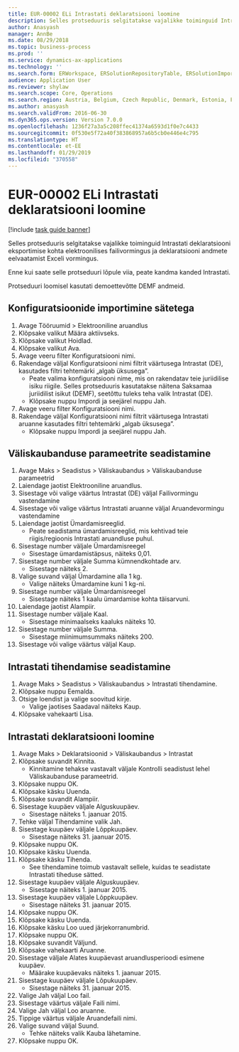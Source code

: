 ```yaml
---
title: EUR-00002 ELi Intrastati deklaratsiooni loomine
description: Selles protseduuris selgitatakse vajalikke toiminguid Intrastati deklaratsiooni eksportimise kohta elektroonilises failivormingus ja deklaratsiooni andmete eelvaatamist Exceli vormingus.
author: Anasyash
manager: AnnBe
ms.date: 08/29/2018
ms.topic: business-process
ms.prod: ''
ms.service: dynamics-ax-applications
ms.technology: ''
ms.search.form: ERWorkspace, ERSolutionRepositoryTable, ERSolutionImport, IntrastatParameters, IntrastatCommodityLookup, IntrastatCompressParameters, Intrastat, SysQueryForm
audience: Application User
ms.reviewer: shylaw
ms.search.scope: Core, Operations
ms.search.region: Austria, Belgium, Czech Republic, Denmark, Estonia, Finland, France, Germany, Hungary, Ireland, Italy, Latvia, Lithuania, Netherlands, Poland, Spain, Sweden, United Kingdom
ms.author: anasyash
ms.search.validFrom: 2016-06-30
ms.dyn365.ops.version: Version 7.0.0
ms.openlocfilehash: 1236f27a3a5c208ffec41374a6593d1f0e7c4433
ms.sourcegitcommit: 0f530e5f72a40f383868957a6b5cb0e446e4c795
ms.translationtype: HT
ms.contentlocale: et-EE
ms.lasthandoff: 01/29/2019
ms.locfileid: "370558"
---
```

# <a name="eur-00002-generate-an-eu-intrastat-declaration"></a>EUR-00002 ELi Intrastati deklaratsiooni loomine

[!include [task guide banner](../../includes/task-guide-banner.md)]

Selles protseduuris selgitatakse vajalikke toiminguid Intrastati deklaratsiooni eksportimise kohta elektroonilises failivormingus ja deklaratsiooni andmete eelvaatamist Exceli vormingus. 

Enne kui saate selle protseduuri lõpule viia, peate kandma kanded Intrastati. 

Protseduuri loomisel kasutati demoettevõtte DEMF andmeid.


## <a name="import-configurations-with-settings"></a>Konfiguratsioonide importimine sätetega
1. Avage Tööruumid > Elektrooniline aruandlus
2. Klõpsake valikut Määra aktiivseks.
3. Klõpsake valikut Hoidlad.
4. Klõpsake valikut Ava.
5. Avage veeru filter Konfiguratsiooni nimi.
6. Rakendage väljal Konfiguratsiooni nimi filtrit väärtusega Intrastat (DE), kasutades filtri tehtemärki „algab üksusega”.
    * Peate valima konfiguratsiooni nime, mis on rakendatav teie juriidilise isiku riigile. Selles protseduuris kasutatakse näitena Saksamaa juriidilist isikut (DEMF), seetõttu tuleks teha valik Intrastat (DE).  
    * Klõpsake nuppu Impordi ja seejärel nuppu Jah.  
7. Avage veeru filter Konfiguratsiooni nimi.
8. Rakendage väljal Konfiguratsiooni nimi filtrit väärtusega Intrastati aruanne kasutades filtri tehtemärki „algab üksusega”.
    * Klõpsake nuppu Impordi ja seejärel nuppu Jah.  

## <a name="set-up-foreign-trade-parameters"></a>Väliskaubanduse parameetrite seadistamine
1. Avage Maks > Seadistus > Väliskaubandus > Väliskaubanduse parameetrid
2. Laiendage jaotist Elektrooniline aruandlus.
3. Sisestage või valige väärtus Intrastat (DE) väljal Failivormingu vastendamine
4. Sisestage või valige väärtus Intrastati aruanne väljal Aruandevormingu vastendamine
5. Laiendage jaotist Ümardamisreeglid.
    * Peate seadistama ümardamisreeglid, mis kehtivad teie riigis/regioonis Intrastati aruandluse puhul.  
6. Sisestage number väljale Ümardamisreegel
    * Sisestage ümardamistäpsus, näiteks 0,01.  
7. Sisestage number väljale Summa kümnendkohtade arv.
    * Sisestage näiteks 2.  
8. Valige suvand väljal Ümardamine alla 1 kg.
    * Valige näiteks Ümardamine kuni 1 kg-ni.  
9. Sisestage number väljale Ümardamisreegel
    * Sisestage näiteks 1 kaalu ümardamise kohta täisarvuni.  
10. Laiendage jaotist Alampiir.
11. Sisestage number väljale Kaal.
    * Sisestage minimaalseks kaaluks näiteks 10.  
12. Sisestage number väljale Summa.
    * Sisestage miinimumsummaks näiteks 200.  
13. Sisestage või valige väärtus väljal Kaup.

## <a name="set-up-compression-of-intrastat"></a>Intrastati tihendamise seadistamine
1. Avage Maks > Seadistus > Väliskaubandus > Intrastati tihendamine.
2. Klõpsake nuppu Eemalda.
3. Otsige loendist ja valige soovitud kirje.
    * Valige jaotises Saadaval näiteks Kaup.  
4. Klõpsake vahekaarti Lisa.

## <a name="generate-intrastat-declaration"></a>Intrastati deklaratsiooni loomine
1. Avage Maks > Deklaratsioonid > Väliskaubandus > Intrastat
2. Klõpsake suvandit Kinnita.
    * Kinnitamine tehakse vastavalt väljale Kontrolli seadistust lehel Väliskaubanduse parameetrid.  
3. Klõpsake nuppu OK.
4. Klõpsake käsku Uuenda.
5. Klõpsake suvandit Alampiir.
6. Sisestage kuupäev väljale Alguskuupäev.
    * Sisestage näiteks 1. jaanuar 2015.  
7. Tehke väljal Tihendamine valik Jah.
8. Sisestage kuupäev väljale Lõppkuupäev.
    * Sisestage näiteks 31. jaanuar 2015.  
9. Klõpsake nuppu OK.
10. Klõpsake käsku Uuenda.
11. Klõpsake käsku Tihenda.
    * See tihendamine toimub vastavalt sellele, kuidas te seadistate Intrastati tiheduse sätted.  
12. Sisestage kuupäev väljale Alguskuupäev.
    * Sisestage näiteks 1. jaanuar 2015.  
13. Sisestage kuupäev väljale Lõppkuupäev.
    * Sisestage näiteks 31. jaanuar 2015.  
14. Klõpsake nuppu OK.
15. Klõpsake käsku Uuenda.
16. Klõpsake käsku Loo uued järjekorranumbrid.
17. Klõpsake nuppu OK.
18. Klõpsake suvandit Väljund.
19. Klõpsake vahekaarti Aruanne.
20. Sisestage väljale Alates kuupäevast aruandlusperioodi esimene kuupäev.
    * Määrake kuupäevaks näiteks 1. jaanuar 2015.  
21. Sisestage kuupäev väljale Lõpukuupäev.
    * Sisestage näiteks 31. jaanuar 2015.  
22. Valige Jah väljal Loo fail.
23. Sisestage väärtus väljale Faili nimi.
24. Valige Jah väljal Loo aruanne.
25. Tippige väärtus väljale Aruandefaili nimi.
26. Valige suvand väljal Suund.
    * Tehke näiteks valik Kauba lähetamine.  
27. Klõpsake nuppu OK.

